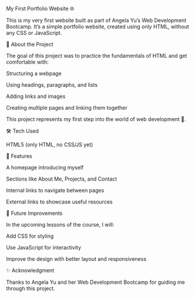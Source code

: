 My First Portfolio Website 🌐

This is my very first website built as part of Angela Yu’s Web Development Bootcamp.
It’s a simple portfolio website, created using only HTML, without any CSS or JavaScript.

📖 About the Project

The goal of this project was to practice the fundamentals of HTML and get comfortable with:

Structuring a webpage

Using headings, paragraphs, and lists

Adding links and images

Creating multiple pages and linking them together

This project represents my first step into the world of web development 🚀.

🛠️ Tech Used

HTML5 (only HTML, no CSS/JS yet)

📂 Features

A homepage introducing myself

Sections like About Me, Projects, and Contact

Internal links to navigate between pages

External links to showcase useful resources


🙌 Future Improvements

In the upcoming lessons of the course, I will:

Add CSS for styling

Use JavaScript for interactivity

Improve the design with better layout and responsiveness

✨ Acknowledgment

Thanks to Angela Yu and her Web Development Bootcamp
 for guiding me through this project.
